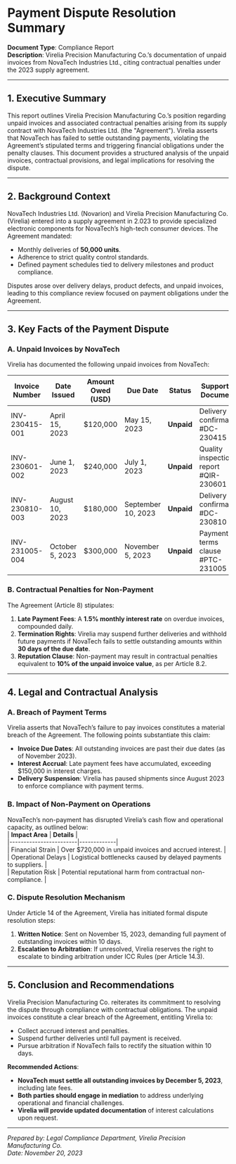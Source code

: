 

# Payment Dispute Resolution Summary  
**Document Type**: Compliance Report  
**Description**: Virelia Precision Manufacturing Co.’s documentation of unpaid invoices from NovaTech Industries Ltd., citing contractual penalties under the 2023 supply agreement.  

---

## **1. Executive Summary**  
This report outlines Virelia Precision Manufacturing Co.’s position regarding unpaid invoices and associated contractual penalties arising from its supply contract with NovaTech Industries Ltd. (the "Agreement"). Virelia asserts that NovaTech has failed to settle outstanding payments, violating the Agreement’s stipulated terms and triggering financial obligations under the penalty clauses. This document provides a structured analysis of the unpaid invoices, contractual provisions, and legal implications for resolving the dispute.  

---

## **2. Background Context**  
NovaTech Industries Ltd. (Novarion) and Virelia Precision Manufacturing Co. (Virelia) entered into a supply agreement in 2.023 to provide specialized electronic components for NovaTech’s high-tech consumer devices. The Agreement mandated:  
- Monthly deliveries of **50,000 units**.  
- Adherence to strict quality control standards.  
- Defined payment schedules tied to delivery milestones and product compliance.  

Disputes arose over delivery delays, product defects, and unpaid invoices, leading to this compliance review focused on payment obligations under the Agreement.  

---

## **3. Key Facts of the Payment Dispute**  
### **A. Unpaid Invoices by NovaTech**  
Virelia has documented the following unpaid invoices from NovaTech:  

| **Invoice Number** | **Date Issued** | **Amount Owed (USD)** | **Due Date** | **Status** | **Supporting Documents** |  
|---------------------|------------------|------------------------|---------------|------------|--------------------------|  
| INV-230415-001      | April 15, 2023   | $120,000              | May 15, 2023  | **Unpaid** | Delivery confirmation #DC-230415 |  
| INV-230601-002      | June 1, 2023     | $240,000              | July 1, 2023  | **Unpaid** | Quality inspection report #QIR-230601 |  
| INV-230810-003      | August 10, 2023  | $180,000              | September 10, 2023 | **Unpaid** | Delivery confirmation #DC-230810 |  
| INV-231005-004      | October 5, 2023  | $300,000              | November 5, 2023 | **Unpaid** | Payment terms clause #PTC-231005 |  

### **B. Contractual Penalties for Non-Payment**  
The Agreement (Article 8) stipulates:  
1. **Late Payment Fees**: A **1.5% monthly interest rate** on overdue invoices, compounded daily.  
2. **Termination Rights**: Virelia may suspend further deliveries and withhold future payments if NovaTech fails to settle outstanding amounts within **30 days of the due date**.  
3. **Reputation Clause**: Non-payment may result in contractual penalties equivalent to **10% of the unpaid invoice value**, as per Article 8.2.  

---

## **4. Legal and Contractual Analysis**  
### **A. Breach of Payment Terms**  
Virelia asserts that NovaTech’s failure to pay invoices constitutes a material breach of the Agreement. The following points substantiate this claim:  
- **Invoice Due Dates**: All outstanding invoices are past their due dates (as of November 2023).  
- **Interest Accrual**: Late payment fees have accumulated, exceeding $150,000 in interest charges.  
- **Delivery Suspension**: Virelia has paused shipments since August 2023 to enforce compliance with payment terms.  

### **B. Impact of Non-Payment on Operations**  
NovaTech’s non-payment has disrupted Virelia’s cash flow and operational capacity, as outlined below:  
| **Impact Area**       | **Details** |  
|------------------------|-------------|  
| Financial Strain      | Over $720,000 in unpaid invoices and accrued interest. |  
| Operational Delays    | Logistical bottlenecks caused by delayed payments to suppliers. |  
| Reputation Risk        | Potential reputational harm from contractual non-compliance. |  

### **C. Dispute Resolution Mechanism**  
Under Article 14 of the Agreement, Virelia has initiated formal dispute resolution steps:  
1. **Written Notice**: Sent on November 15, 2023, demanding full payment of outstanding invoices within 10 days.  
2. **Escalation to Arbitration**: If unresolved, Virelia reserves the right to escalate to binding arbitration under ICC Rules (per Article 14.3).  

---

## **5. Conclusion and Recommendations**  
Virelia Precision Manufacturing Co. reiterates its commitment to resolving the dispute through compliance with contractual obligations. The unpaid invoices constitute a clear breach of the Agreement, entitling Virelia to:  
- Collect accrued interest and penalties.  
- Suspend further deliveries until full payment is received.  
- Pursue arbitration if NovaTech fails to rectify the situation within 10 days.  

**Recommended Actions**:  
- **NovaTech must settle all outstanding invoices by December 5, 2023**, including late fees.  
- **Both parties should engage in mediation** to address underlying operational and financial challenges.  
- **Virelia will provide updated documentation** of interest calculations upon request.  

---  
*Prepared by: Legal Compliance Department, Virelia Precision Manufacturing Co.*  
*Date: November 20, 2023*